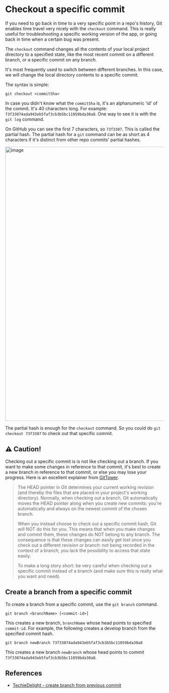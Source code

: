 # Checkout a specific commit

If you need to go back in time to a very specific point in a repo's history, Git enables time travel very nicely with the `checkout` command. This is really useful for troubleshooting a specific working version of the app, or going back in time when a certain bug was present.

The `checkout` command changes all the contents of your local project directory to a specified state, like the most recent commit on a different branch, or a specific commit on any branch.

It's most frequently used to switch between different branches. In this case, we will change the local directory contents to a specific commit.

The syntax is simple:

```
git checkout <commitSha>
```

In case you didn't know what the `commitSha` is, it's an alphanumeric 'id' of the commit. It's 40 characters long. For example: `73f33074ada943eb5faf3cb3b5bc11059bda30a8`. One way to see it is with the `git log` command.

On GitHub you can see the first 7 characters, so `73f3307`. This is called the partial hash. The partial hash for a `git` command can be as short as 4 characters if it's distinct from other repo commits' partial hashes.

<img width="871" alt="image" src="https://user-images.githubusercontent.com/24983797/180633614-1d9ed640-79bc-4def-a6e8-00e13a966ea6.png">

The partial hash is enough for the `checkout` command. So you could do `git checkout 73f3307` to check out that specific commit.

## ⚠️ Caution!

Checking out a specific commit is is not like checking out a branch. If you want to make some changes in reference to that commit, it's best to create a new branch in reference to that commit, or else you may lose your progress. Here is an excellent explainer from [GitTower](https://www.git-tower.com/learn/git/faq/git-checkout-commits).

> The HEAD pointer in Git determines your current working revision (and thereby the files that are placed in your project's working directory). Normally, when checking out a branch, Git automatically moves the HEAD pointer along when you create new commits: you're automatically and always on the newest commit of the chosen branch.
>
> When you instead choose to check out a specific commit hash, Git will NOT do this for you. This means that when you make changes and commit them, these changes do NOT belong to any branch.
> The consequence is that these changes can easily get lost once you check out a different revision or branch: not being recorded in the context of a branch, you lack the possibility to access that state easily.
>
> To make a long story short: be very careful when checking out a specific commit instead of a branch (and make sure this is really what you want and need).

## Create a branch from a specific commit

To create a branch from a specific commit, use the `git branch` command.

```
git branch <branchName> [<commit-id>]
```

This creates a new branch, `branchName` whose head points to specified `commit-id`. For example, the following creates a develop branch from the specified commit hash.

```
git branch newBranch 73f33074ada943eb5faf3cb3b5bc11059bda30a8
```

This creates a new branch `newBranch` whose head points to commit `73f33074ada943eb5faf3cb3b5bc11059bda30a8`.

## References

- [TechieDelight - create branch from previous commit](https://www.techiedelight.com/create-branch-from-previous-commit-git/)
